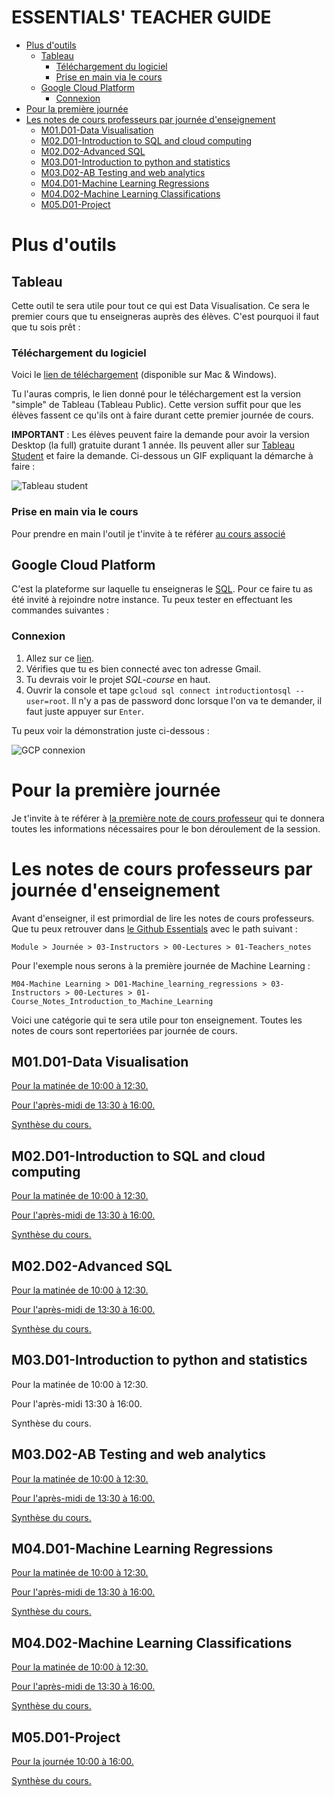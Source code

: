 # ESSENTIALS' TEACHER GUIDE

- [Plus d'outils](#plus-d-outils)
     - [Tableau](#tableau)
         - [Téléchargement du logiciel](#téléchargement-du-logiciel)
         - [Prise en main via le cours](#prise-en-main-via-le-cours)
     - [Google Cloud Platform](#google-cloud-platform) 
         - [Connexion](#connexion)
- [Pour la première journée](#pour-la-première-journée)
- [Les notes de cours professeurs par journée d'enseignement](#les-notes-de-cours-professeurs-par-journée-d-enseignement)
     - [M01.D01-Data Visualisation](#data-visualisation)
     - [M02.D01-Introduction to SQL and cloud computing](#introduction-to-sql-and-cloud-computing)
     - [M02.D02-Advanced SQL](#advanced-sql)
     - [M03.D01-Introduction to python and statistics](#introduction-to-python-and-statistics)
     - [M03.D02-AB Testing and web analytics](#ab-testing-and-web-analytics)
     - [M04.D01-Machine Learning Regressions](#machine-learning-regressions)
     - [M04.D02-Machine Learning Classifications](#machine-learning-classifications)
     - [M05.D01-Project](#project)

# Plus d'outils

## Tableau

Cette outil te sera utile pour tout ce qui est Data Visualisation. Ce sera le premier cours que tu enseigneras auprès des élèves. C'est pourquoi il faut que tu sois prêt :

### Téléchargement du logiciel

Voici le <a href="https://public.tableau.com/en-us/s/">lien de téléchargement</a> (disponible sur Mac & Windows).

Tu l'auras compris, le lien donné pour le téléchargement est la version "simple" de Tableau (Tableau Public). Cette version suffit pour que les élèves fassent ce qu'ils ont à faire durant cette premier journée de cours.

**IMPORTANT** : Les élèves peuvent faire la demande pour avoir la version Desktop (la full) gratuite durant 1 année. Ils peuvent aller sur <a href="https://www.tableau.com/academic/students">Tableau Student</a> et faire la demande. Ci-dessous un GIF expliquant la démarche à faire :

![Tableau student](https://essentials-teacher-onboarding.s3.eu-west-3.amazonaws.com/tableau_student.gif)

### Prise en main via le cours

Pour prendre en main l'outil je t'invite à te référer <a href="https://github.com/JedhaBootcamp/ESSENTIALS_PROGRAM/blob/master/M01-Data_visualisation/D01-Data_visualisation/00-Lectures/01-Data_Visualisation_with_Tableau.ipynb">au cours associé</a>


## Google Cloud Platform

C'est la plateforme sur laquelle tu enseigneras le <ins>SQL</ins>. Pour ce faire tu as été invité à rejoindre notre instance. Tu peux tester en effectuant les commandes suivantes :

### Connexion

1. Allez sur ce <a href="https://bit.ly/2svkxll">lien</a>.
2. Vérifies que tu es bien connecté avec ton adresse Gmail.
3. Tu devrais voir le projet _SQL-course_ en haut.
4. Ouvrir la console et tape `gcloud sql connect introductiontosql --user=root`. Il n'y a pas de password donc lorsque l'on va te demander, il faut juste appuyer sur `Enter`.

Tu peux voir la démonstration juste ci-dessous :

![GCP connexion](https://essentials-teacher-onboarding.s3.eu-west-3.amazonaws.com/gcp_connection.gif)


# Pour la première journée

Je t'invite à te référer à <a href="https://github.com/JedhaBootcamp/ESSENTIALS_PROGRAM/blob/master/M01-Data_visualisation/D01-Data_visualisation/03-Instructors/00-Lectures/01a-Teachers_notes.ipynb">la première note de cours professeur</a> qui te donnera toutes les informations nécessaires pour le bon déroulement de la session.

# Les notes de cours professeurs par journée d'enseignement

Avant d'enseigner, il est primordial de lire les notes de cours professeurs. Que tu peux retrouver dans <a href="https://github.com/JedhaBootcamp/ESSENTIALS_PROGRAM">le Github Essentials</a> avec le path suivant :

`Module > Journée > 03-Instructors > 00-Lectures > 01-Teachers_notes`

Pour l'exemple nous serons à la première journée de Machine Learning :

`M04-Machine Learning > D01-Machine_learning_regressions > 03-Instructors > 00-Lectures > 01-Course_Notes_Introduction_to_Machine_Learning`

Voici une catégorie qui te sera utile pour ton enseignement. Toutes les notes de cours sont repertoriées par journée de cours.

## M01.D01-Data Visualisation

<a href="https://github.com/JedhaBootcamp/ESSENTIALS_PROGRAM/blob/master/M01-Data_visualisation/D01-Data_visualisation/03-Instructors/00-Lectures/01a-Teachers_notes.ipynb">Pour la matinée de 10:00 à 12:30.</a>

<a href="https://github.com/JedhaBootcamp/ESSENTIALS_PROGRAM/blob/master/M01-Data_visualisation/D01-Data_visualisation/03-Instructors/00-Lectures/01b-Teachers_notes.ipynb">Pour l'après-midi de 13:30 à 16:00.</a>

<a href="https://github.com/JedhaBootcamp/ESSENTIALS_PROGRAM/blob/master/M01-Data_visualisation/D01-Data_visualisation/03-Instructors/00-Lectures/03-Slack_message.md">Synthèse du cours.</a>

## M02.D01-Introduction to SQL and cloud computing

<a href="https://github.com/JedhaBootcamp/ESSENTIALS_PROGRAM/blob/master/M02-SQL/D01-Introduction_to_SQL_and_cloud_computing/03-Instructors/00-Lectures/01-Notes%20professeurs_Introduction_to_SQL_part_A.md">Pour la matinée de 10:00 à 12:30.</a>

<a href="https://github.com/JedhaBootcamp/ESSENTIALS_PROGRAM/blob/master/M02-SQL/D01-Introduction_to_SQL_and_cloud_computing/03-Instructors/00-Lectures/02-Notes%20professeurs_Introduction_to_SQL_part_B.md">Pour l'après-midi de 13:30 à 16:00.</a>

<a href="https://github.com/JedhaBootcamp/ESSENTIALS_PROGRAM/blob/master/M02-SQL/D01-Introduction_to_SQL_and_cloud_computing/03-Instructors/00-Lectures/03-Slack_messages.md">Synthèse du cours.</a>

## M02.D02-Advanced SQL

<a href="https://github.com/JedhaBootcamp/ESSENTIALS_PROGRAM/blob/master/M02-SQL/D02-Advanced_SQL/03-Instructors/00-Lectures/01-Notes_professeurs_Advanced_SQL_Part_A.md">Pour la matinée de 10:00 à 12:30.</a>

<a href="https://github.com/JedhaBootcamp/ESSENTIALS_PROGRAM/blob/master/M02-SQL/D02-Advanced_SQL/03-Instructors/00-Lectures/02-Notes_professeurs_Advanced_SQL_Part_B.md">Pour l'après-midi de 13:30 à 16:00.</a>

<a href="https://github.com/JedhaBootcamp/ESSENTIALS_PROGRAM/blob/master/M02-SQL/D02-Advanced_SQL/03-Instructors/00-Lectures/03-Slack_message.md">Synthèse du cours.</a>

## M03.D01-Introduction to python and statistics

Pour la matinée de 10:00 à 12:30.

Pour l'après-midi 13:30 à 16:00.

Synthèse du cours.

## M03.D02-AB Testing and web analytics

<a href="https://github.com/JedhaBootcamp/ESSENTIALS_PROGRAM/blob/master/M03-Python_programming_and_statistics/D02-A_B_testing_and_web_analytics/03-Instructors/00-Lectures/01-Course_Notes_Estimates_and_Sampling.md">Pour la matinée de 10:00 à 12:30.</a>

<a href="https://github.com/JedhaBootcamp/ESSENTIALS_PROGRAM/blob/master/M03-Python_programming_and_statistics/D02-A_B_testing_and_web_analytics/03-Instructors/00-Lectures/02-Course_Notes_AB_Testing.md">Pour l'après-midi de 13:30 à 16:00.</a>

<a href="https://github.com/JedhaBootcamp/ESSENTIALS_PROGRAM/blob/master/M03-Python_programming_and_statistics/D02-A_B_testing_and_web_analytics/03-Instructors/00-Lectures/03-Slack_message.md">Synthèse du cours.</a>

## M04.D01-Machine Learning Regressions

<a href="https://github.com/JedhaBootcamp/ESSENTIALS_PROGRAM/blob/master/M04-Machine_learning/D01-Machine_learning_regressions/03-Instructors/00-Lectures/01-Course_Notes_Introduction_to_Machine_Learning.md">Pour la matinée de 10:00 à 12:30.</a>

<a href="https://github.com/JedhaBootcamp/ESSENTIALS_PROGRAM/blob/master/M04-Machine_learning/D01-Machine_learning_regressions/03-Instructors/00-Lectures/02-Course_Notes_Regressions_Models.md">Pour l'après-midi de 13:30 à 16:00.</a>

<a href="https://github.com/JedhaBootcamp/ESSENTIALS_PROGRAM/blob/master/M04-Machine_learning/D01-Machine_learning_regressions/03-Instructors/00-Lectures/03-Slack_message.md">Synthèse du cours.</a>

## M04.D02-Machine Learning Classifications

<a href="https://github.com/JedhaBootcamp/ESSENTIALS_PROGRAM/blob/master/M04-Machine_learning/D02-Machine_learning_classifications/03-Instructors/00-Lectures/01-Course_Notes_Machine_Learning_Models.md">Pour la matinée de 10:00 à 12:30.</a>

<a href="https://github.com/JedhaBootcamp/ESSENTIALS_PROGRAM/blob/master/M04-Machine_learning/D02-Machine_learning_classifications/03-Instructors/00-Lectures/02-Course_Notes_Decision_Trees.md">Pour l'après-midi de 13:30 à 16:00.</a>

<a href="https://github.com/JedhaBootcamp/ESSENTIALS_PROGRAM/blob/master/M04-Machine_learning/D02-Machine_learning_classifications/03-Instructors/00-Lectures/03-Slack_messages.md">Synthèse du cours.</a>

## M05.D01-Project

<a href="https://github.com/JedhaBootcamp/ESSENTIALS_PROGRAM/blob/master/M05-Projects/D01-Project/03-Instructors/01-Course_Notes_Projects_presentation.md">Pour la journée 10:00 à 16:00.</a>

<a href="https://github.com/JedhaBootcamp/ESSENTIALS_PROGRAM/blob/master/M05-Projects/D01-Project/03-Instructors/02-Slack_message.md">Synthèse du cours.</a>
